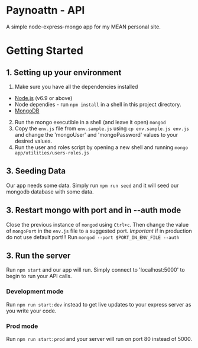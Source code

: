 # Paynoattn - API
A simple node-express-mongo app for my MEAN personal site.

# Getting Started
## 1. Setting up your environment
1. Make sure you have all the dependencies installed
  * [Node.js](https://nodejs.org/en/) (v6.9 or above)
  * Node dependies - run ```npm install``` in a shell in this project directory.
  * [MongoDB](https://www.mongodb.com/download-center?jmp=nav#community)
2. Run the mongo executible in a shell (and leave it open) ```mongod```
3. Copy the ```env.js``` file from ```env.sample.js``` using ```cp env.sample.js env.js``` and change the 'mongoUser' and 'mongoPassword' values to your desired values.
4. Run the user and roles script by opening a new shell and running ```mongo app/utilities/users-roles.js```

## 3. Seeding Data
Our app needs some data. Simply run ```npm run seed``` and it will seed our mongodb database with some data.

## 3. Restart mongo with port and in --auth mode
Close the previous instance of ```mongod``` using ```Ctrl+c```. Then change the value of ```mongoPort``` in the ```env.js``` file to a suggested port.
*Important* if in production do not use default port!!!
Run ```mongod --port $PORT_IN_ENV_FILE --auth```

## 3. Run the server
Run ```npm start``` and our app will run. Simply connect to 'localhost:5000' to begin to run your API calls.
### Development mode
Run ```npm run start:dev``` instead to get live updates to your express server as you write your code.
### Prod mode
Run ```npm run start:prod``` and your server will run on port 80 instead of 5000.
